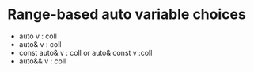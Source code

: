 # Range-based auto variable choices

* auto v : coll
* auto& v : coll
* const auto& v : coll or auto& const v :coll
* auto&& v : coll
